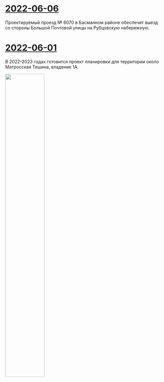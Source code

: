 # [2022-06-06](https://stroi.mos.ru/news/rubtsovskuiu-nabieriezhnuiu-i-bol-shuiu-pochtovuiu-ulitsu-soiedinit-proiezd)
    
Проектируемый проезд № 6070 в Басманном районе обеспечит выезд со стороны Большой Почтовой улицы на Рубцовскую набережную.

# [2022-06-01](https://www.mos.ru/upload/documents/files/6155/doc7596120438494.PDF)

В 2022-2023 годах готовится проект планировки для территории около Матросская Тишина, владение 1А.

<a href="/assets/2022-06-01.png"><img src="/assets/2022-06-01.png" width="50%" /></a>

